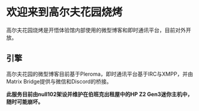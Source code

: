# 欢迎来到高尔夫花园烧烤

高尔夫花园烧烤是开悟体验馆内部使用的微型博客和即时通讯平台，目前对外开放。

## 引擎

高尔夫花园的微型博客目前基于Pleroma，即时通讯平台基于IRC与XMPP，并由Matrix Bridge提供与微信和Discord的桥接。

**此服务目前由null102架设并维护在伯班克出租屋中的HP Z2 Gen3迷你主机中，随时可能崩坏。**
